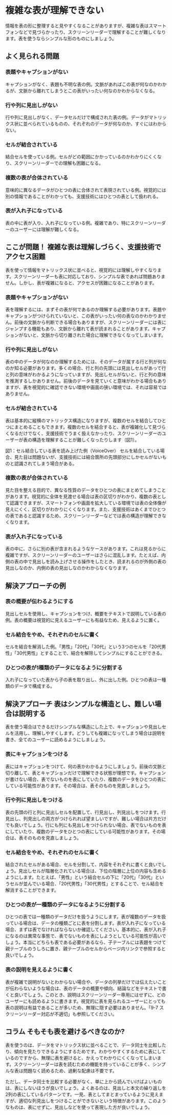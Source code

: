 # 複雑な表が理解できない
情報を表の形に整理すると見やすくなることがありますが、複雑な表はスマートフォンなどで見づらかったり、スクリーンリーダーで理解することが難しくなります。表を使うならシンプルな形のものにしましょう。


## よく見られる問題

### 表題やキャプションがない
キャプションがなく、表題も不明な表の例。文脈があればこの表が何なのかわかるが、文脈から離れてしまうとこの表がいったい何なのかわからなくなる。

### 行や列に見出しがない
行や列に見出しがなく、データセルだけで構成された表の例。データがマトリックス状に並べられているものの、それぞれのデータが何なのか、すぐにはわからない。

### セルが結合されている
結合セルを使っている例。セルがどの範囲にかかっているのかわかりにくくなり、スクリーンリーダーでの理解も困難になる。

### 複数の表が合体されている
意味的に異なるデータがひとつの表に合体されて表現されている例。視覚的には別の情報であることがわかっても、支援技術にはひとつの表として扱われる。

### 表が入れ子になっている
表の中に表が入り、入れ子になっている例。複雑であり、特にスクリーンリーダーのユーザーには理解が難しくなる。


## ここが問題！ 複雑な表は理解しづらく、支援技術でアクセス困難
表を使って情報をマトリックス状に並べると、視覚的には理解しやすくなります。スクリーンリーダーも表に対応しており、シンプルな表であれば問題ありません。しかし、表が複雑になると、アクセスが困難になることがあります。


### 表題やキャプションがない
表を理解するには、まずその表が何であるのか理解する必要があります。表題やキャプションがつけられていないと、この表がいったい何の表なのかわかりません。前後の文脈から判断できる場合もありますが、スクリーンリーダーには表にジャンプする機能もあり、文脈から離れて表が読まれることがあります。キャプションがないと、文脈から切り離された場合に理解できなくなってしまいます。


### 行や列に見出しがない
表の中のデータが何なのか理解するためには、そのデータが属する行と列が何なのか知る必要があります。多くの場合、行と列の先頭には見出しセルがあって行と列の意味がわかるようになっていますが、見出しセルがないと、行と列の意味を推測するしかありません。前後のデータを見ていくと意味がわかる場合もありますが、表を視覚的に確認できない環境や画面の狭い環境では、それは容易ではありません。


### セルが結合されている
表は基本的に縦横のマトリックス構造になりますが、複数のセルを結合してひとつにまとめることもできます。複数のセルを結合すると、表が複雑化して見づらくなるだけでなく、支援技術でうまく扱えなかったり、スクリーンリーダーのユーザーが表の構造を理解することが難しくなったりします（図1）。


図1：セル結合している表を読み上げた例（VoiceOver）
セルを結合している場合、見た目は問題ないが、支援技術には結合箇所の先頭部分にしかセルがないものと認識されてしまう場合がある。


### 複数の表が合体されている
見た目を整える目的で、異なる性質のデータをひとつの表にまとめてしまうことがあります。視覚的に全体を見渡せる場合は表の区切りがわかり、複数の表として認識できますが、スマートフォンや画面を拡大している環境では表の全体像が見えにくく、区切りがわかりにくくなります。また、支援技術はあくまでひとつの表であると認識するため、スクリーンリーダーなどでは表の構造が理解できなくなります。


### 表が入れ子になっている
表の中に、さらに別の表が含まれるようなケースがあります。これは見るからに複雑ですが、スクリーンリーダーのユーザーはさらに混乱します。たとえば、内側の表の中で見出しを読み上げさせる操作をしたとき、読まれるのが外側の表の見出しなのか、内側の表の見出しなのかわからなくなります。



## 解決アプローチの例

### 表の概要が伝わるようにする
見出しセルを使用し、キャプションをつけ、概要をテキストで説明している表の例。表の概要は視覚的に見えるユーザーにも有益なため、見えるように置く。

### セル結合をやめ、それぞれのセルに書く
セルを結合を解消した例。「男性」「20代」「30代」という3つのセルを「20代男性」「30代男性」とすることで、結合を解除してシンプルにすることができる。

### ひとつの表が1種類のデータになるように分割する
入れ子になっていた表から子の表を取り出し、外に出した例。ひとつの表は一種類のデータで構成する。

## 解決アプローチ 表はシンプルな構造とし、難しい場合は説明する
表を使う場合はできるだけシンプルな構造にした上で、キャプションや見出しセルを活用し、理解しやすくします。どうしても複雑になってしまう場合は説明を書き、全てのユーザーに読めるようにしましょう。

### 表にキャプションをつける
表にはキャプションをつけて、何の表かわかるようにしましょう。前後の文脈と切り離して、表とキャプションだけで理解できる状態が理想です。キャプションが書けない場合、表でないものを表にしていたり、複数のデータをひとつの表にしている可能性があります。その場合は、表そのものを見直しましょう。

### 行や列に見出しをつける
表の先頭の行と列に見出しセルを配置して、行見出し、列見出しをつけます。行見出し、列見出しの両方がつけられれば望ましいですが、難しい場合は片方だけでも良いでしょう。行にも列にも見出しをつけられない場合、表でないものを表にしていたり、複数のデータをひとつの表にしている可能性があります。その場合は、表そのものを見直しましょう。


### セル結合をやめ、それぞれのセルに書く
結合されたセルがある場合、セルを分割して、内容をそれぞれに書くと良いでしょう。見出しセルが階層化されている場合は、下位の階層に上位の内容も含めるようにします。たとえば、「男性」という結合セルの下に「20代」「30代」というセルが並んでいる場合、「20代男性」「30代男性」とすることで、セル結合を解消することができます。


### ひとつの表が一種類のデータになるように分割する
ひとつの表では一種類のデータだけを扱うようにします。表が複数のデータを扱っている場合は、データの種類ごとに表を分割します。表が入れ子になっている場合、まずは表でなければならないか確認してください。基本的に、表が入れ子になるのは異常な事態で、表でないものを表にしようとしている可能性が高いでしょう。本当にどちらも表である必要があるなら、子テーブルには表題をつけて親テーブルのうしろに置き、親テーブルのセルからページ内リンクで参照すると良いでしょう。


### 表の説明を見えるように書く
表が複雑で説明がないとわからない場合や、データの列挙だけでは伝えたいことが伝わらないような場合は、表のデータの概要や傾向、結論などをテキストで書くと良いでしょう。このとき、説明はスクリーンリーダー専用にはせずに、どのユーザーにも読めるように書きます。視覚的に表を見られるユーザーにとっても表の説明は有益であることが多いため、無理に隠す必要はありません。「9-7 スクリーンリーダー対応が不適切」も参照してください。


## コラム そもそも表を避けるべきなのか?
表を使うのは、データをマトリックス状に並べることで、データ同士を比較したり、傾向を見たりできるようにするためです。わかりやすくするために表にしているのですから、無理に表を避けると、かえってわかりにくくなってしまいます。スクリーンリーダーは表を読むための機能を持っていることが多く、シンプルな表は問題なく読めるため、過剰な配慮は不要です。

ただし、データ同士を比較する必要がなく、単に上から読んでいけばよいものは、表にしないほうが良いでしょう。よくあるのは、見出しと本文の繰り返しを2列の表にしているパターンです。一見、表としてまとまっているように見えますが、適切な列見出しをつけることができないという特徴があります。このようなものは、表にせずに、見出しなどを使って表現した方が良いでしょう。

